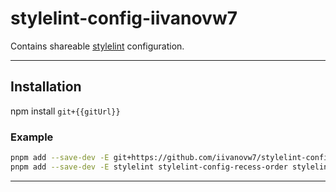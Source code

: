 # stylelint-config-iivanovw7

Contains shareable [stylelint](https://stylelint.io/user-guide/configure) configuration.

---

## Installation

npm install `git+{{gitUrl}}`

### Example

```bash
pnpm add --save-dev -E git+https://github.com/iivanovw7/stylelint-config-iivanovw7
pnpm add --save-dev -E stylelint stylelint-config-recess-order stylelint-plugin-logical-css stylelint-order
```

---
